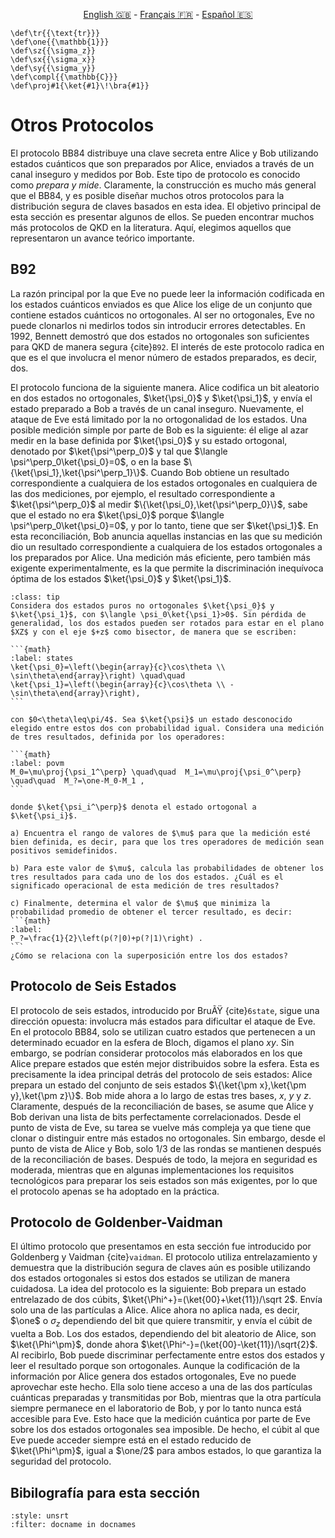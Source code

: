 <p style="text-align: center;">
    <a id="linken" href="../../../../en/content/index.html">English &#x1F1EC;&#x1F1E7;</a> - 
    <a id="linkfr" href="../../../../fr/content/index.html">Français &#x1F1EB;&#x1F1F7;</a> - 
    <a id="linkes" href="../../../../es/content/index.html">Español &#x1F1EA;&#x1F1F8;</a>
</p>
<script>
    currentPage = window.location.href;
    beforeLang = currentPage.slice(0, currentPage.indexOf("content") - 3);
    afterLang = currentPage.slice(currentPage.indexOf("content"));
    document.getElementById("linken").href = beforeLang + "en/" + afterLang;
    document.getElementById("linkfr").href = beforeLang + "fr/" + afterLang;
    document.getElementById("linkes").href = beforeLang + "es/" + afterLang;
</script>



```{math}
\def\tr{{\text{tr}}}
\def\one{{\mathbb{1}}}
\def\sz{{\sigma_z}}
\def\sx{{\sigma_x}}
\def\sy{{\sigma_y}}
\def\compl{{\mathbb{C}}}
\def\proj#1{\ket{#1}\!\bra{#1}}
```

# Otros Protocolos 

El protocolo BB84 distribuye una clave secreta entre Alice y Bob utilizando estados cuánticos que son preparados por Alice, enviados a través de un canal inseguro y medidos por Bob. Este tipo de protocolo es conocido como *prepara y mide*. Claramente, la construcción es mucho más general que el BB84, y es posible diseñar muchos otros protocolos para la distribución segura de claves basados en esta idea. El objetivo principal de esta sección es presentar algunos de ellos. Se pueden encontrar muchos más protocolos de QKD en la literatura. Aquí, elegimos aquellos que representaron un avance teórico importante.

## B92

La razón principal por la que Eve no puede leer la información codificada en los estados cuánticos enviados es que Alice los elige de un conjunto que contiene estados cuánticos no ortogonales. Al ser no ortogonales, Eve no puede clonarlos ni medirlos todos sin introducir errores detectables. En 1992, Bennett demostró que dos estados no ortogonales son suficientes para QKD de manera segura {cite}`B92`. El interés de este protocolo radica en que es el que involucra el menor número de estados preparados, es decir, dos.

El protocolo funciona de la siguiente manera. Alice codifica un bit aleatorio en dos estados no ortogonales, $\ket{\psi_0}$ y $\ket{\psi_1}$, y envía el estado preparado a Bob a través de un canal inseguro. Nuevamente, el ataque de Eve está limitado por la no ortogonalidad de los estados. Una posible medición simple por parte de Bob es la siguiente: él elige al azar medir en la base definida por $\ket{\psi_0}$ y su estado ortogonal, denotado por $\ket{\psi^\perp_0}$ y tal que $\langle \psi^\perp_0\ket{\psi_0}=0$, o en la base $\{\ket{\psi_1},\ket{\psi^\perp_1}\}$. Cuando Bob obtiene un resultado correspondiente a cualquiera de los estados ortogonales en cualquiera de las dos mediciones, por ejemplo, el resultado correspondiente a $\ket{\psi^\perp_0}$ al medir $\{\ket{\psi_0},\ket{\psi^\perp_0}\}$, sabe que el estado no era $\ket{\psi_0}$ porque $\langle \psi^\perp_0\ket{\psi_0}=0$, y por lo tanto, tiene que ser $\ket{\psi_1}$. En esta reconciliación, Bob anuncia aquellas instancias en las que su medición dio un resultado correspondiente a cualquiera de los estados ortogonales a los preparados por Alice. Una medición más eficiente, pero también más exigente experimentalmente, es la que permite la discriminación inequívoca óptima de los estados $\ket{\psi_0}$ y $\ket{\psi_1}$. 

`````{admonition} Ejercicio 2 - Discriminación inequívoca de dos estados puros no ortogonales
:class: tip
Considera dos estados puros no ortogonales $\ket{\psi_0}$ y $\ket{\psi_1}$, con $\langle \psi_0\ket{\psi_1}>0$. Sin pérdida de generalidad, los dos estados pueden ser rotados para estar en el plano $XZ$ y con el eje $+z$ como bisector, de manera que se escriben:

```{math}
:label: states
\ket{\psi_0}=\left(\begin{array}{c}\cos\theta \\ \sin\theta\end{array}\right) \quad\quad
\ket{\psi_1}=\left(\begin{array}{c}\cos\theta \\ -\sin\theta\end{array}\right),
```

con $0<\theta\leq\pi/4$. Sea $\ket{\psi}$ un estado desconocido elegido entre estos dos con probabilidad igual. Considera una medición de tres resultados, definida por los operadores:

```{math}
:label: povm
M_0=\mu\proj{\psi_1^\perp} \quad\quad  M_1=\mu\proj{\psi_0^\perp}   \quad\quad  M_?=\one-M_0-M_1 ,
```

donde $\ket{\psi_i^\perp}$ denota el estado ortogonal a $\ket{\psi_i}$.

a) Encuentra el rango de valores de $\mu$ para que la medición esté bien definida, es decir, para que los tres operadores de medición sean positivos semidefinidos.

b) Para este valor de $\mu$, calcula las probabilidades de obtener los tres resultados para cada uno de los dos estados. ¿Cuál es el significado operacional de esta medición de tres resultados?

c) Finalmente, determina el valor de $\mu$ que minimiza la probabilidad promedio de obtener el tercer resultado, es decir:
```{math}
:label:
P_?=\frac{1}{2}\left(p(?|0)+p(?|1)\right) .
```
¿Cómo se relaciona con la superposición entre los dos estados?
`````

## Protocolo de Seis Estados

El protocolo de seis estados, introducido por BruÃŸ {cite}`6state`, sigue una dirección opuesta: involucra más estados para dificultar el ataque de Eve. En el protocolo BB84, solo se utilizan cuatro estados que pertenecen a un determinado ecuador en la esfera de Bloch, digamos el plano $xy$. Sin embargo, se podrían considerar protocolos más elaborados en los que Alice prepare estados que estén mejor distribuidos sobre la esfera. Esta es precisamente la idea principal detrás del protocolo de seis estados: Alice prepara un estado del conjunto de seis estados $\{\ket{\pm x},\ket{\pm y},\ket{\pm z}\}$. Bob mide ahora a lo largo de estas tres bases, $x$, $y$ y $z$. Claramente, después de la reconciliación de bases, se asume que Alice y Bob derivan una lista de bits perfectamente correlacionados. Desde el punto de vista de Eve, su tarea se vuelve más compleja ya que tiene que clonar o distinguir entre más estados no ortogonales. Sin embargo, desde el punto de vista de Alice y Bob, solo 1/3 de las rondas se mantienen después de la reconciliación de bases. Después de todo, la mejora en seguridad es moderada, mientras que en algunas implementaciones los requisitos tecnológicos para preparar los seis estados son más exigentes, por lo que el protocolo apenas se ha adoptado en la práctica.

## Protocolo de Goldenber-Vaidman

El último protocolo que presentamos en esta sección fue introducido por Goldenberg y Vaidman {cite}`vaidman`. El protocolo utiliza entrelazamiento y demuestra que la distribución segura de claves aún es posible utilizando dos estados ortogonales si estos dos estados se utilizan de manera cuidadosa. La idea del protocolo es la siguiente: Bob prepara un estado entrelazado de dos cúbits, $\ket{\Phi^+}=(\ket{00}+\ket{11})/\sqrt 2$. Envía solo una de las partículas a Alice. Alice ahora no aplica nada, es decir, $\one$ o $\sigma_z$ dependiendo del bit que quiere transmitir, y envía el cúbit de vuelta a Bob. Los dos estados, dependiendo del bit aleatorio de Alice, son $\ket{\Phi^\pm}$,  donde ahora $\ket{\Phi^-}=(\ket{00}-\ket{11})/\sqrt{2}$. Al recibirlo, Bob puede discriminar perfectamente entre estos dos estados y leer el resultado porque son ortogonales. Aunque la codificación de la información por Alice genera dos estados ortogonales, Eve no puede aprovechar este hecho. Ella solo tiene acceso a una de las dos partículas cuánticas preparadas y transmitidas por Bob, mientras que la otra partícula siempre permanece en el laboratorio de Bob, y por lo tanto nunca está accesible para Eve. Esto hace que la medición cuántica por parte de Eve sobre los dos estados ortogonales sea imposible. De hecho, el cúbit al que Eve puede acceder siempre está en el estado reducido de $\ket{\Phi^\pm}$, igual a $\one/2$ para ambos estados, lo que garantiza la seguridad del protocolo. 

## Bibilografía para esta sección
```{bibliography}
:style: unsrt
:filter: docname in docnames
```
